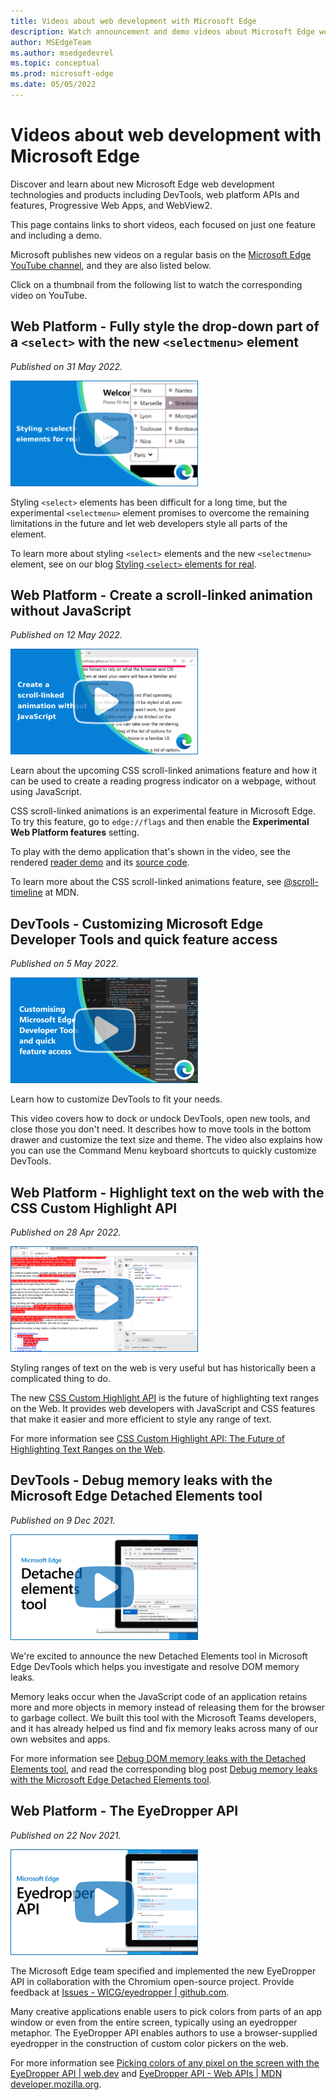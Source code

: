 ```yaml
---
title: Videos about web development with Microsoft Edge
description: Watch announcement and demo videos about Microsoft Edge web development technologies such as DevTools, Progressive Web App, Web platform features, WebView2, and more.
author: MSEdgeTeam
ms.author: msedgedevrel
ms.topic: conceptual
ms.prod: microsoft-edge
ms.date: 05/05/2022
---
```

# Videos about web development with Microsoft Edge

Discover and learn about new Microsoft Edge web development technologies and products including DevTools, web platform APIs and features, Progressive Web Apps, and WebView2.

This page contains links to short videos, each focused on just one feature and including a demo.

Microsoft publishes new videos on a regular basis on the [Microsoft Edge YouTube channel](https://www.youtube.com/channel/UCIGx7oT8p6-jUpOfg98yelA), and they are also listed below.

Click on a thumbnail from the following list to watch the corresponding video on YouTube.

<!--
To add a new video:
- Create a thumbnail image for the video: 300px wide, no faces of people, big blue play button.
- Place the video thumbnail image in the ./images folder next to this page.
- Prepare the YouTube URL, title, and description.
- Add a new H2 heading below this comment, with the title of the video.
- Add the publish date next (same as the one on YouTube).
- Add a markdown image below the date, with the thumbnail you added before, and link this image tag to the YouTube video.
- Place the description below that, fixing any links that came from YouTube and that might have been shortened.
-->


<!-- ====================================================================== -->
## Web Platform - Fully style the drop-down part of a `<select>` with the new `<selectmenu>` element

_Published on 31 May 2022._

[![Thumbnail image for the selectmenu video](./images/selectmenu.png)](https://www.youtube.com/watch?v=CHANGEWHENURLISAVAILABLE)

Styling `<select>` elements has been difficult for a long time, but the experimental `<selectmenu>` element promises to overcome the remaining limitations in the future and let web developers style all parts of the element.

To learn more about styling `<select>` elements and the new `<selectmenu>` element, see  on our blog [Styling `<select>` elements for real](https://blogs.windows.com/msedgedev/2022/05/05/styling-select-elements-for-real/).


<!-- ====================================================================== -->
## Web Platform - Create a scroll-linked animation without JavaScript

_Published on 12 May 2022._

[![Thumbnail image for the scroll-linked animation API video](./images/scroll-linked-animations.png)](https://www.youtube.com/watch?v=Q0nhiHVVnvI)

Learn about the upcoming CSS scroll-linked animations feature and how it can be used to create a reading progress indicator on a webpage, without using JavaScript.

CSS scroll-linked animations is an experimental feature in Microsoft Edge.  To try this feature, go to `edge://flags` and then enable the **Experimental Web Platform features** setting.

To play with the demo application that's shown in the video, see the rendered [reader demo](https://microsoftedge.github.io/Demos/reader/) and its [source code](https://github.com/MicrosoftEdge/Demos/tree/main/reader).

To learn more about the CSS scroll-linked animations feature, see [@scroll-timeline](https://developer.mozilla.org/en-US/docs/Web/CSS/@scroll-timeline) at MDN.


<!-- ====================================================================== -->
## DevTools - Customizing Microsoft Edge Developer Tools and quick feature access

_Published on 5 May 2022._

[![Thumbnail image for the Devtools customization video](./images/customize-devtools.png)](https://www.youtube.com/watch?v=ypRzEBYNptQ)

Learn how to customize DevTools to fit your needs.

This video covers how to dock or undock DevTools, open new tools, and close those you don't need. It describes how to move tools in the bottom drawer and customize the text size and theme. The video also explains how you can use the Command Menu keyboard shortcuts to quickly customize DevTools.


<!-- ====================================================================== -->
## Web Platform - Highlight text on the web with the CSS Custom Highlight API

_Published on 28 Apr 2022._

[![Thumbnail image for the CSS Custom Highlight API video](./images/css-custom-highlight-api.png)](https://www.youtube.com/watch?v=1qldqyT324o)

Styling ranges of text on the web is very useful but has historically been a complicated thing to do.

The new [CSS Custom Highlight API](https://www.w3.org/TR/css-highlight-api-1/) is the future of highlighting text ranges on the Web. It provides web developers with JavaScript and CSS features that make it easier and more efficient to style any range of text.

For more information see [CSS Custom Highlight API: The Future of Highlighting Text Ranges on the Web](https://css-tricks.com/css-custom-highlight-api-early-loo/).


<!-- ====================================================================== -->
## DevTools - Debug memory leaks with the Microsoft Edge Detached Elements tool

_Published on 9 Dec 2021._

[![Thumbnail image for the Detached Elements video](./images/detached-elements.png)](https://www.youtube.com/watch?v=v2iy17ptmBk)

We're excited to announce the new Detached Elements tool in Microsoft Edge DevTools which helps you investigate and resolve DOM memory leaks.

Memory leaks occur when the JavaScript code of an application retains more and more objects in memory instead of releasing them for the browser to garbage collect.
We built this tool with the Microsoft Teams developers, and it has already helped us find and fix memory leaks across many of our own websites and apps.

For more information see [Debug DOM memory leaks with the Detached Elements tool](../devtools-guide-chromium/memory-problems/dom-leaks.md), and read the corresponding blog post [Debug memory leaks with the Microsoft Edge Detached Elements tool](https://blogs.windows.com/msedgedev/2021/12/09/debug-memory-leaks-detached-elements-tool-devtools/).


<!-- ====================================================================== -->
## Web Platform - The EyeDropper API

_Published on 22 Nov 2021._

[![Thumbnail image for the Eye Dropper API video](./images/eyedropper-api.png)](https://www.youtube.com/watch?v=XZUEnUbI7dE)

The Microsoft Edge team specified and implemented the new EyeDropper API in collaboration with the Chromium open-source project. Provide feedback at [Issues - WICG/eyedropper | github.com](https://github.com/WICG/eyedropper-api/issues).

Many creative applications enable users to pick colors from parts of an app window or even from the entire screen, typically using an eyedropper metaphor. The EyeDropper API enables authors to use a browser-supplied eyedropper in the construction of custom color pickers on the web.

For more information see [Picking colors of any pixel on the screen with the EyeDropper API | web.dev](https://web.dev/eyedropper/) and [EyeDropper API - Web APIs | MDN developer.mozilla.org](https://developer.mozilla.org/docs/Web/API/EyeDropper_API).
